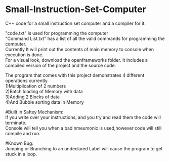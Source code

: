 # Small-Instruction-Set-Computer

C++ code for a small instruction set computer and a compiler for it.

"code.txt" is used for programming the computer  
"Command List.txt" has a list of all the valid commands for programming the computer.  
Currently It will print out the contents of main memory to console when execution is done.  
For a visual look, download the openframeworks folder. It includes a compiled version of the project and the source code.  

The program that comes with this project demonstrates 4 different operations currently  
1)Multiplication of 2 numbers  
2)Batch loading of Memory with data  
3)Adding 2 Blocks of data  
4)And Bubble sorting data in Memory  

#Built in Saftey Mechanism:  
If you write over your instructions, and you try and read them the code will terminate.  
Console will tell you when a bad nmeumonic is used,however code will still compile and run.  

#Known Bug:  
Jumping or Branching to an undeclared Label will cause the program to get stuck in a loop.
